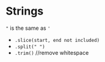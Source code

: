 # Strings

`"` is the same as `'`

- `.slice(start, end not included)`
- `.split(" ")`
- `.trim()` //remove whitespace
